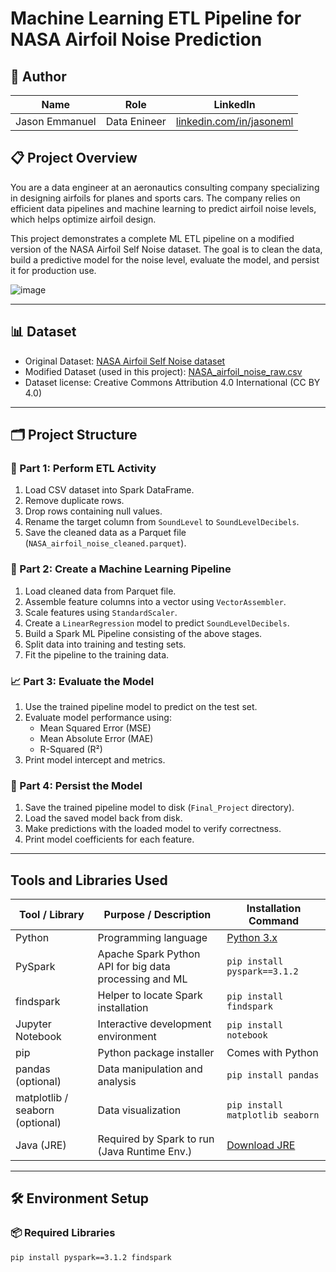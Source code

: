 # Machine Learning ETL Pipeline for NASA Airfoil Noise Prediction

## 👤 Author

| Name            | Role              | LinkedIn                                      |
|-----------------|-------------------|-----------------------------------------------|
| Jason Emmanuel  | Data Enineer | [linkedin.com/in/jasoneml](https://www.linkedin.com/in/jasoneml/) |

## 📋 Project Overview

You are a data engineer at an aeronautics consulting company specializing in designing airfoils for planes and sports cars. The company relies on efficient data pipelines and machine learning to predict airfoil noise levels, which helps optimize airfoil design.

This project demonstrates a complete ML ETL pipeline on a modified version of the NASA Airfoil Self Noise dataset. The goal is to clean the data, build a predictive model for the noise level, evaluate the model, and persist it for production use.

![image](https://github.com/user-attachments/assets/37c4e635-4c71-448b-8b55-9575643b975e)

---

## 📊 Dataset

- Original Dataset: [NASA Airfoil Self Noise dataset](https://archive.ics.uci.edu/dataset/291/airfoil+self+noise)
- Modified Dataset (used in this project): [NASA_airfoil_noise_raw.csv](https://cf-courses-data.s3.us.cloud-object-storage.appdomain.cloud/IBMSkillsNetwork-BD0231EN-Coursera/datasets/NASA_airfoil_noise_raw.csv)
- Dataset license: Creative Commons Attribution 4.0 International (CC BY 4.0)

---

## 🗂 Project Structure

### 🔄 Part 1: Perform ETL Activity

1. Load CSV dataset into Spark DataFrame.
2. Remove duplicate rows.
3. Drop rows containing null values.
4. Rename the target column from `SoundLevel` to `SoundLevelDecibels`.
5. Save the cleaned data as a Parquet file (`NASA_airfoil_noise_cleaned.parquet`).

### 🧩 Part 2: Create a Machine Learning Pipeline

1. Load cleaned data from Parquet file.
2. Assemble feature columns into a vector using `VectorAssembler`.
3. Scale features using `StandardScaler`.
4. Create a `LinearRegression` model to predict `SoundLevelDecibels`.
5. Build a Spark ML Pipeline consisting of the above stages.
6. Split data into training and testing sets.
7. Fit the pipeline to the training data.

### 📈 Part 3: Evaluate the Model

1. Use the trained pipeline model to predict on the test set.
2. Evaluate model performance using:
   - Mean Squared Error (MSE)
   - Mean Absolute Error (MAE)
   - R-Squared (R²)
3. Print model intercept and metrics.

### 💾 Part 4: Persist the Model

1. Save the trained pipeline model to disk (`Final_Project` directory).
2. Load the saved model back from disk.
3. Make predictions with the loaded model to verify correctness.
4. Print model coefficients for each feature.

---

## Tools and Libraries Used

| Tool / Library          | Purpose / Description                          | Installation Command                    |
|------------------------|-----------------------------------------------|---------------------------------------|
| Python                 | Programming language                           | [Python 3.x](https://www.python.org)  |
| PySpark                | Apache Spark Python API for big data processing and ML | `pip install pyspark==3.1.2`           |
| findspark              | Helper to locate Spark installation            | `pip install findspark`                |
| Jupyter Notebook       | Interactive development environment             | `pip install notebook`                 |
| pip                    | Python package installer                        | Comes with Python                      |
| pandas (optional)      | Data manipulation and analysis                  | `pip install pandas`                   |
| matplotlib / seaborn (optional) | Data visualization                      | `pip install matplotlib seaborn`      |
| Java (JRE)             | Required by Spark to run (Java Runtime Env.)   | [Download JRE](https://java.com)      |

---

## 🛠 Environment Setup

### 📦 Required Libraries

```bash
pip install pyspark==3.1.2 findspark
